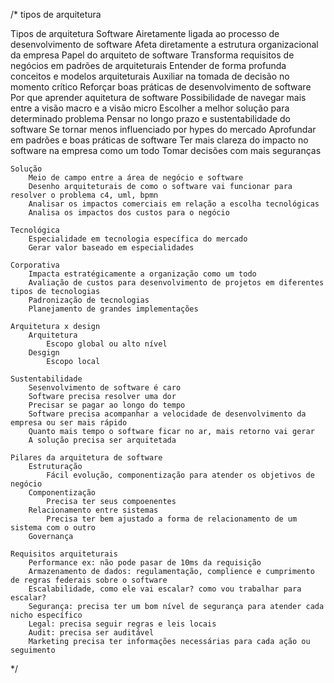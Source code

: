 /* tipos de arquitetura 

 Tipos de arquitetura 
    Software
        Airetamente ligada ao processo de desenvolvimento de software
        Afeta diretamente a estrutura organizacional da empresa
            Papel do arquiteto de software
                 Transforma requisitos de negócios em padrões de arquiteturais 
                 Entender de forma profunda conceitos e modelos arquiteturais
                 Auxiliar na tomada de decisão no momento crítico
                 Reforçar boas práticas de desenvolvimento de software                 
            Por que aprender aquitetura de software
                Possibilidade de navegar mais entre a visão macro e a visão micro
                Escolher a melhor solução para determinado problema
                Pensar no longo prazo e sustentabilidade do software
                Se tornar menos influenciado por hypes do mercado
                Aprofundar em padrões e boas práticas de software
                Ter mais clareza do impacto no software na empresa como um todo
                Tomar decisões com mais seguranças

    Solução
        Meio de campo entre a área de negócio e software
        Desenho arquiteturais de como o software vai funcionar para resolver o problema c4, uml, bpmn
        Analisar os impactos comerciais em relação a escolha tecnológicas
        Analisa os impactos dos custos para o negócio        

    Tecnológica 
        Especialidade em tecnologia específica do mercado
        Gerar valor baseado em especialidades
        
    Corporativa
        Impacta estratégicamente a organização como um todo 
        Avaliação de custos para desenvolvimento de projetos em diferentes tipos de tecnologias 
        Padronização de tecnologias
        Planejamento de grandes implementações

    Arquitetura x design 
        Arquitetura
            Escopo global ou alto nível
        Desgign 
            Escopo local

    Sustentabilidade 
        Sesenvolvimento de software é caro 
        Software precisa resolver uma dor
        Precisar se pagar ao longo do tempo 
        Software precisa acompanhar a velocidade de desenvolvimento da empresa ou ser mais rápido
        Quanto mais tempo o software ficar no ar, mais retorno vai gerar 
        A solução precisa ser arquitetada

    Pilares da arquitetura de software 
        Estruturação
            Fácil evolução, componentização para atender os objetivos de negócio
        Componentização
            Precisa ter seus compoenentes 
        Relacionamento entre sistemas 
            Precisa ter bem ajustado a forma de relacionamento de um sistema com o outro
        Governança
    
    Requisitos arquiteturais 
        Performance ex: não pode pasar de 10ms da requisição
        Armazenamento de dados: regulamentação, complience e cumprimento de regras federais sobre o software
        Escalabilidade, como ele vai escalar? como vou trabalhar para escalar?
        Segurança: precisa ter um bom nível de segurança para atender cada nicho específico 
        Legal: precisa seguir regras e leis locais
        Audit: precisa ser auditável 
        Marketing precisa ter informações necessárias para cada ação ou seguimento
 */
